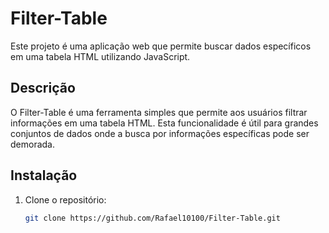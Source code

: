 # Filter-Table

Este projeto é uma aplicação web que permite buscar dados específicos em uma tabela HTML utilizando JavaScript.

## Descrição

O Filter-Table é uma ferramenta simples que permite aos usuários filtrar informações em uma tabela HTML. Esta funcionalidade é útil para grandes conjuntos de dados onde a busca por informações específicas pode ser demorada.

## Instalação

1. Clone o repositório:
   ```bash
   git clone https://github.com/Rafael10100/Filter-Table.git

